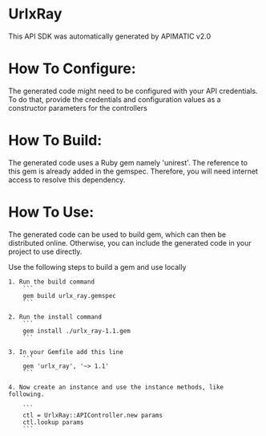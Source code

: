 UrlxRay
=================
This API SDK was automatically generated by APIMATIC v2.0

How To Configure:
=================
The generated code might need to be configured with your API credentials. To do that,
provide the credentials and configuration values as a constructor parameters for the controllers

How To Build: 
=============
The generated code uses a Ruby gem namely 'unirest'. The reference to this gem is
already added in the gemspec. Therefore, you will need internet access to resolve
this dependency.

How To Use:
===========
The generated code can be used to build gem, which can then be distributed online.
Otherwise, you can include the generated code in your project to use directly.

Use the following steps to build a gem and use locally

    1. Run the build command
        ```
        gem build urlx_ray.gemspec
        ```

    2. Run the install command  
        ```
        gem install ./urlx_ray-1.1.gem
        ```

    3. In your Gemfile add this line
        ```
        gem 'urlx_ray', '~> 1.1'
        ```

    4. Now create an instance and use the instance methods, like following.

        ```
        ctl = UrlxRay::APIController.new params
        ctl.lookup params
        ```
